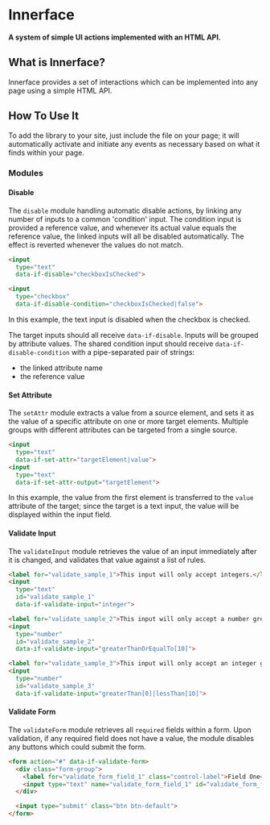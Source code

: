# Innerface

**A system of simple UI actions implemented with an HTML API.**

## What is Innerface?

Innerface provides a set of interactions which can be implemented into any page using a simple HTML API.

## How To Use It

To add the library to your site, just include the file on your page; it will automatically activate and initiate any events as necessary based on what it finds within your page.

### Modules

#### Disable

The `disable` module handling automatic disable actions, by linking any number of inputs to a common 'condition' input. The condition input is provided a reference value, and whenever its actual value equals the reference value, the linked inputs will all be disabled automatically. The effect is reverted whenever the values do not match.

```html
<input
  type="text"
  data-if-disable="checkboxIsChecked">

<input
  type="checkbox"
  data-if-disable-condition="checkboxIsChecked|false">
```

In this example, the text input is disabled when the checkbox is checked.

The target inputs should all receive `data-if-disable`. Inputs will be grouped by attribute values. The shared condition input should receive `data-if-disable-condition` with a pipe-separated pair of strings:

- the linked attribute name
- the reference value

#### Set Attribute

The `setAttr` module extracts a value from a source element, and sets it as the value of a specific attribute on one or more target elements. Multiple groups with different attributes can be targeted from a single source.

```html
<input
  type="text"
  data-if-set-attr="targetElement|value">
<input
  type="text"
  data-if-set-attr-output="targetElement">
```

In this example, the value from the first element is transferred to the `value` attribute of the target; since the target is a text input, the value will be displayed within the input field.

#### Validate Input

The `validateInput` module retrieves the value of an input immediately after it is changed, and validates that value against a list of rules.

```html
<label for="validate_sample_1">This input will only accept integers.</label>
<input
  type="text"
  id="validate_sample_1"
  data-if-validate-input="integer">

<label for="validate_sample_2">This input will only accept a number greater than or equal to 10.</label>
<input
  type="number"
  id="validate_sample_2"
  data-if-validate-input="greaterThanOrEqualTo[10]">

<label for="validate_sample_3">This input will only accept an integer greater than 0 and less than 10.</label>
<input
  type="number"
  id="validate_sample_3"
  data-if-validate-input="greaterThan[0]|lessThan[10]">
```

#### Validate Form

The `validateForm` module retrieves all `required` fields within a form. Upon validation, if any required field does not have a value, the module disables any buttons which could submit the form.

```html
<form action="#" data-if-validate-form>
  <div class="form-group">
    <label for="validate_form_field_1" class="control-label">Field One</label>
    <input type="text" name="validate_form_field_1" id="validate_form_field_1" class="form-control" required>
  </div>

  <input type="submit" class="btn btn-default">
</form>
```
